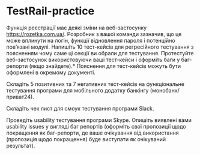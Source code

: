 # TestRail-practice
Функція реєстрації має деякі зміни на веб-застосунку https://rozetka.com.ua/. Розробник з вашої команди зазначив, що це може вплинути на логін, функції відновлення пароля і потенційно пов’язані модулі.
Напишіть 10 тест-кейсів для регресійного тестування з поясненням чому саме ці секції ви обрали для тестування. Протестуйте веб-застосунок використовуючи ваші тест-кейси і оформіть баги у баг-репорти (якщо знайдете).* Пояснення для тест-кейсів можуть бути оформлені в окремому документі.

Складіть 5 позитивних та 7 негативних тест-кейсів на функціональне тестування програми для мобільного додатку банкінгу (монобанк/приват24).

Складіть чек лист для смоук тестування програми Slack.

Проведіть usability тестування програми Skype. Опишіть виявлені вами usability issues у вигляді баг репортів (оформіть свої пропозиції щодо покращення як баг-репорти, де ваше очікування від використання (пропозиція щодо покращення) буде виступати як очікуваний результат).

